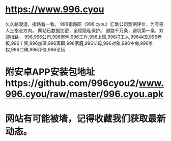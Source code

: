 # https://www.996.cyou
久久路漫漫，指路看一看。 996指路网（996.cyou）汇集公司案例评价，为有需人士指点方向。 网站已数据加密，全程隐私保护。 道路千万条，避坑第一条，欢迎指路。
996,996公司,996案例,996工作,996上班,996打工人,996中国,996老板,996工资,996加班,996离职,996家庭,996父母,996对象,996生病,996维权,996口碑,996评价,996论坛
# 附安卓APP安装包地址https://github.com/996cyou2/www.996.cyou/raw/master/996.cyou.apk
# 网站有可能被墙，记得收藏我们获取最新动态。
